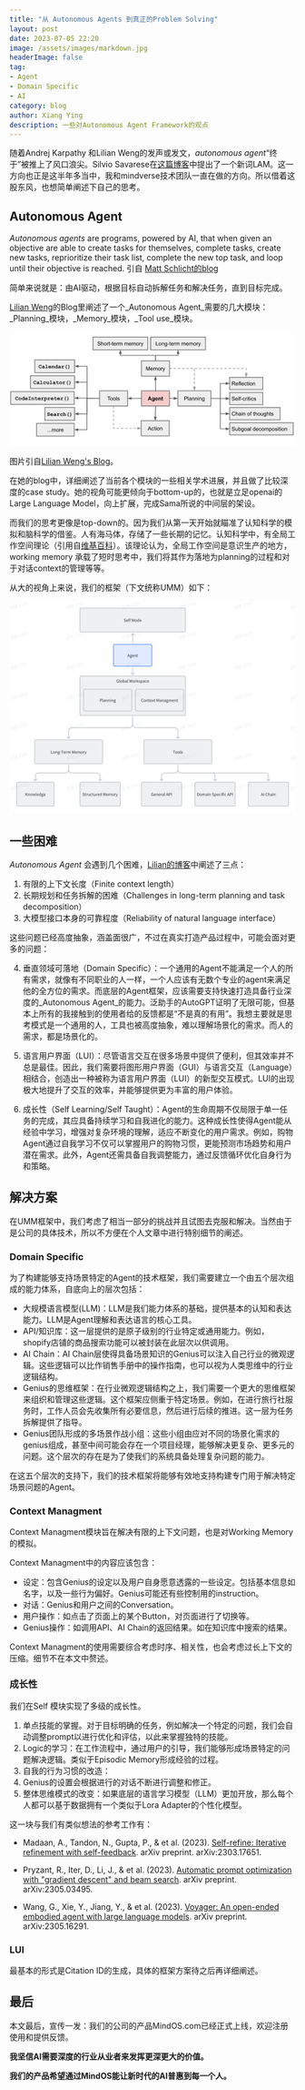 ```yaml
---
title: "从 Autonomous Agents 到真正的Problem Solving"
layout: post
date: 2023-07-05 22:20
image: /assets/images/markdown.jpg
headerImage: false
tag:
- Agent
- Domain Specific
- AI
category: blog
author: Xiang Ying
description: 一些对Autonomous Agent Framework的观点
---
```



随着Andrej Karpathy 和Lilian Weng的发声或发文，_autonomous agent_“终于”被推上了风口浪尖。Silvio Savarese在[这篇博客](https://blog.salesforceairesearch.com/large-action-models/)中提出了一个新词LAM。这一方向也正是这半年多当中，我和mindverse技术团队一直在做的方向。所以借着这股东风，也想简单阐述下自己的思考。

## Autonomous Agent

_Autonomous agents_ are programs, powered by AI, that when given an objective are able to create tasks for themselves, complete tasks, create new tasks, reprioritize their task list, complete the new top task, and loop until their objective is reached. 引自 [Matt Schlicht的blog](https://www.mattprd.com/p/the-complete-beginners-guide-to-autonomous-agents)

简单来说就是：由AI驱动，根据目标自动拆解任务和解决任务，直到目标完成。

[Lilian Weng](https://lilianweng.github.io/posts/2023-06-23-agent/)的Blog里阐述了一个_Autonomous Agent_需要的几大模块：_Planning_模块，_Memory_模块，_Tool use_模块。

<p align="center">
  <img src="/assets/images/lilianweng's architecture.png" alt="Lilian Weng's Architecture">
</p>

图片引自[Lilian Weng's Blog](https://lilianweng.github.io/posts/2023-06-23-agent/)。

在她的blog中，详细阐述了当前各个模块的一些相关学术进展，并且做了比较深度的case study。她的视角可能更倾向于bottom-up的，也就是立足openai的Large Language Model，向上扩展，完成Sama所说的中间层的架设。

而我们的思考更像是top-down的。因为我们从第一天开始就瞄准了认知科学的模拟和脑科学的借鉴。人有海马体，存储了一些长期的记忆。认知科学中，有全局工作空间理论（引用自[维基百科](https://en.wikipedia.org/wiki/Global_workspace_theory)）。该理论认为，全局工作空间是意识生产的地方，working memory 承载了短时思考中，我们将其作为落地为planning的过程和对于对话context的管理等等。

从大的视角上来说，我们的框架（下文统称UMM）如下：
<p align="center">
  <img src="/assets/images/yx_framework.png" alt="Framework">
</p>

## 一些困难

_Autonomous Agent_ 会遇到几个困难，[Lilian的博客](https://lilianweng.github.io/posts/2023-06-23-agent/)中阐述了三点：
1. 有限的上下文长度（Finite context length）
2. 长期规划和任务拆解的困难（Challenges in long-term planning and task decomposition）
3. 大模型接口本身的可靠程度（Reliability of natural language interface）

这些问题已经高度抽象，涵盖面很广，不过在真实打造产品过程中，可能会面对更多的问题：

4. 垂直领域可落地（Domain Specific）：一个通用的Agent不能满足一个人的所有需求，就像有不同职业的人一样，一个人应该有无数个专业的agent来满足他的全方位的需求。而底层的Agent框架，应该需要支持快速打造具备行业深度的_Autonomous Agent_的能力。泛助手的AutoGPT证明了无限可能，但基本上所有的我接触到的使用者给的反馈都是“不是真的有用”。我想主要就是思考模式是一个通用的人，工具也被高度抽象，难以理解场景化的需求。而人的需求，都是场景化的。

5. 语言用户界面（LUI）：尽管语言交互在很多场景中提供了便利，但其效率并不总是最佳。因此，我们需要将图形用户界面（GUI）与语言交互（Language）相结合，创造出一种被称为语言用户界面（LUI）的新型交互模式。LUI的出现极大地提升了交互的效率，并能够提供更为丰富的用户体验。

6. 成长性（Self Learning/Self Taught）：Agent的生命周期不仅局限于单一任务的完成，其应具备持续学习和自我进化的能力。这种成长性使得Agent能从经验中学习，增强对复杂环境的理解，适应不断变化的用户需求。例如，购物Agent通过自我学习不仅可以掌握用户的购物习惯，更能预测市场趋势和用户潜在需求。此外，Agent还需具备自我调整能力，通过反馈循环优化自身行为和策略。

## 解决方案

在UMM框架中，我们考虑了相当一部分的挑战并且试图去克服和解决。当然由于是公司的具体技术，所以不方便在个人文章中进行特别细节的阐述。

### Domain Specific

为了构建能够支持场景特定的Agent的技术框架，我们需要建立一个由五个层次组成的能力体系，自底向上的层次包括：

- 大规模语言模型(LLM)：LLM是我们能力体系的基础，提供基本的认知和表达能力。LLM是Agent理解和表达语言的核心工具。
- API/知识库：这一层提供的是原子级别的行业特定或通用能力。例如，shopify店铺的商品搜索功能可以被封装在此层次以供调用。
- AI Chain：AI Chain层使得具备场景知识的Genius可以注入自己行业的微观逻辑。这些逻辑可以比作销售手册中的操作指南，也可以视为人类思维中的行业逻辑结构。
- Genius的思维框架：在行业微观逻辑结构之上，我们需要一个更大的思维框架来组织和管理这些逻辑。这个框架应侧重于特定场景。例如，在进行旅行社服务时，工作人员会先收集所有必要信息，然后进行后续的推进。这一层为任务拆解提供了指导。
- Genius团队形成的多场景作战小组：这些小组由应对不同的场景化需求的genius组成，甚至中间可能会存在一个项目经理，能够解决更复杂、更多元的问题。这个层次的存在是为了使我们的系统具备处理复杂问题的能力。

在这五个层次的支持下，我们的技术框架将能够有效地支持构建专门用于解决特定场景问题的Agent。

### Context Managment

Context Managment模块旨在解决有限的上下文问题，也是对Working Memory的模拟。

Context Managment中的内容应该包含：

- 设定：包含Genius的设定以及用户自身愿意透露的一些设定。包括基本信息如名字，以及一些行为偏好。Genius可能还有些控制用的instruction。
- 对话：Genius和用户之间的Conversation。
- 用户操作：如点击了页面上的某个Button，对页面进行了切换等。
- Genius操作：如调用API、AI Chain的返回结果。如在知识库中搜索的结果。

Context Managment的使用需要综合考虑时序、相关性，也会考虑过长上下文的压缩。细节不在本文中赘述。

### 成长性

我们在Self 模块实现了多级的成长性。

1. 单点技能的掌握。对于目标明确的任务，例如解决一个特定的问题，我们会自动调整prompt以进行优化和评估，以此来掌握独特的技能。
2. Logic的学习：在工作流程中，通过用户的引导，我们能够形成场景特定的问题解决逻辑。类似于Episodic Memory形成经验的过程。
3. 自我的行为习惯的改造：
  1. Genius的设置会根据进行的对话不断进行调整和修正。
  2. 整体思维模式的改变：如果底层的语言学习模型（LLM）更加开放，那么每个人都可以基于数据拥有一个类似于Lora Adapter的个性化模型。

这一块与我们有类似想法的参考工作有：

- Madaan, A., Tandon, N., Gupta, P., & et al. (2023). [Self-refine: Iterative refinement with self-feedback](https://arxiv.org/abs/2303.17651). arXiv preprint. arXiv:2303.17651.
  
- Pryzant, R., Iter, D., Li, J., & et al. (2023). [Automatic prompt optimization with "gradient descent" and beam search](https://arxiv.org/abs/2305.03495). arXiv preprint. arXiv:2305.03495.
  
- Wang, G., Xie, Y., Jiang, Y., & et al. (2023). [Voyager: An open-ended embodied agent with large language models](https://arxiv.org/abs/2305.16291). arXiv preprint. arXiv:2305.16291.


### LUI

最基本的形式是Citation ID的生成，具体的框架方案待之后再详细阐述。

## 最后

本文最后，宣传一发：我们的公司的产品MindOS.com已经正式上线，欢迎注册使用和提供反馈。

**我坚信AI需要深度的行业从业者来发挥更深更大的价值。**

**我们的产品希望通过MindOS能让新时代的AI普惠到每一个人。**
